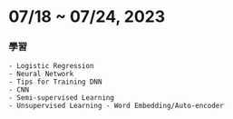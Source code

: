 # 07/18 ~ 07/24, 2023

### 學習 
    - Logistic Regression
    - Neural Network
    - Tips for Training DNN
    - CNN
    - Semi-supervised Learning
    - Unsupervised Learning - Word Embedding/Auto-encoder
